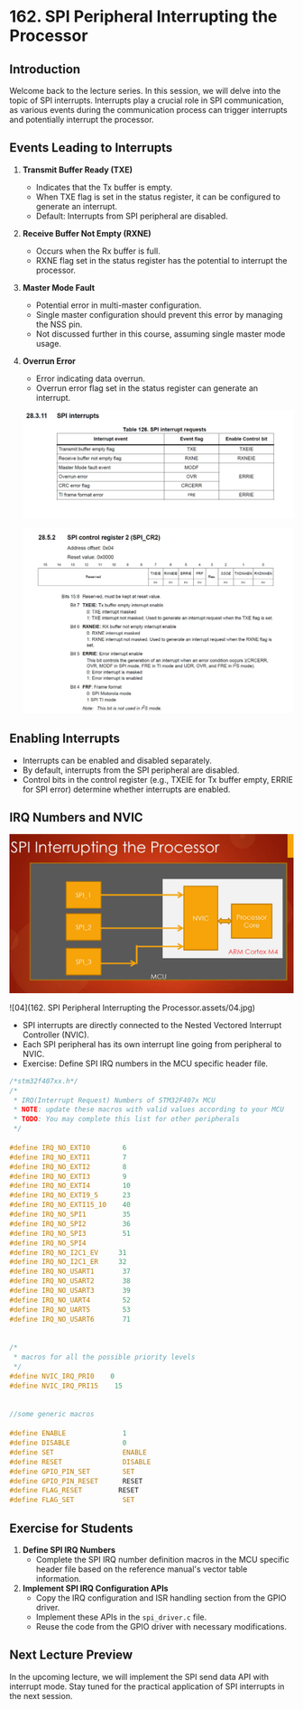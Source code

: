 # 162. SPI Peripheral Interrupting the Processor



## Introduction

Welcome back to the lecture series. In this session, we will delve into the topic of SPI interrupts. Interrupts play a crucial role in SPI communication, as various events during the communication process can trigger interrupts and potentially interrupt the processor.

## Events Leading to Interrupts

1. **Transmit Buffer Ready (TXE)**

   - Indicates that the Tx buffer is empty.
   - When TXE flag is set in the status register, it can be configured to generate an interrupt.
   - Default: Interrupts from SPI peripheral are disabled.

2. **Receive Buffer Not Empty (RXNE)**

   - Occurs when the Rx buffer is full.
   - RXNE flag set in the status register has the potential to interrupt the processor.

3. **Master Mode Fault**

   - Potential error in multi-master configuration.
   - Single master configuration should prevent this error by managing the NSS pin.
   - Not discussed further in this course, assuming single master mode usage.

4. **Overrun Error**

   - Error indicating data overrun.
   - Overrun error flag set in the status register can generate an interrupt.

   ![01](https://github.com/knightsummon/Mastering-Microcontroller-and-Embedded-Driver-Development/blob/main/44.%20SPI%20Interrupts/162.%20SPI%20Peripheral%20Interrupting%20the%20Processor.assets/01.jpg)

   ![02](https://github.com/knightsummon/Mastering-Microcontroller-and-Embedded-Driver-Development/blob/main/44.%20SPI%20Interrupts/162.%20SPI%20Peripheral%20Interrupting%20the%20Processor.assets/02.jpg)

## Enabling Interrupts

- Interrupts can be enabled and disabled separately.
- By default, interrupts from the SPI peripheral are disabled.
- Control bits in the control register (e.g., TXEIE for Tx buffer empty, ERRIE for SPI error) determine whether interrupts are enabled.

## IRQ Numbers and NVIC

![03](https://github.com/knightsummon/Mastering-Microcontroller-and-Embedded-Driver-Development/blob/main/44.%20SPI%20Interrupts/162.%20SPI%20Peripheral%20Interrupting%20the%20Processor.assets/03.jpg)

![04](162. SPI Peripheral Interrupting the Processor.assets/04.jpg)

- SPI interrupts are directly connected to the Nested Vectored Interrupt Controller (NVIC).
- Each SPI peripheral has its own interrupt line going from peripheral to NVIC.
- Exercise: Define SPI IRQ numbers in the MCU specific header file.

```c
/*stm32f407xx.h*/
/*
 * IRQ(Interrupt Request) Numbers of STM32F407x MCU
 * NOTE: update these macros with valid values according to your MCU
 * TODO: You may complete this list for other peripherals
 */

#define IRQ_NO_EXTI0 		6
#define IRQ_NO_EXTI1 		7
#define IRQ_NO_EXTI2 		8
#define IRQ_NO_EXTI3 		9
#define IRQ_NO_EXTI4 		10
#define IRQ_NO_EXTI9_5 		23
#define IRQ_NO_EXTI15_10 	40
#define IRQ_NO_SPI1			35
#define IRQ_NO_SPI2         36
#define IRQ_NO_SPI3         51
#define IRQ_NO_SPI4
#define IRQ_NO_I2C1_EV     31
#define IRQ_NO_I2C1_ER     32
#define IRQ_NO_USART1	    37
#define IRQ_NO_USART2	    38
#define IRQ_NO_USART3	    39
#define IRQ_NO_UART4	    52
#define IRQ_NO_UART5	    53
#define IRQ_NO_USART6	    71


/*
 * macros for all the possible priority levels
 */
#define NVIC_IRQ_PRI0    0
#define NVIC_IRQ_PRI15    15


//some generic macros

#define ENABLE 				1
#define DISABLE 			0
#define SET 				ENABLE
#define RESET 				DISABLE
#define GPIO_PIN_SET        SET
#define GPIO_PIN_RESET      RESET
#define FLAG_RESET         RESET
#define FLAG_SET 			SET
```



## Exercise for Students

1. **Define SPI IRQ Numbers**
   - Complete the SPI IRQ number definition macros in the MCU specific header file based on the reference manual's vector table information.
2. **Implement SPI IRQ Configuration APIs**
   - Copy the IRQ configuration and ISR handling section from the GPIO driver.
   - Implement these APIs in the `spi_driver.c` file.
   - Reuse the code from the GPIO driver with necessary modifications.

## Next Lecture Preview

In the upcoming lecture, we will implement the SPI send data API with interrupt mode. Stay tuned for the practical application of SPI interrupts in the next session.
